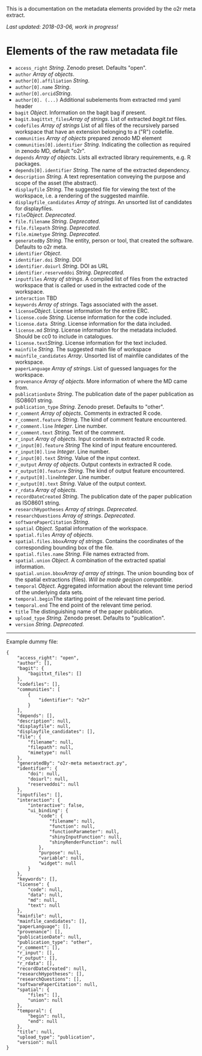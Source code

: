 This is a documentation on the metadata elements provided by the o2r meta extract.


_Last updated: 2018-03-06, work in progress!_ 

# Elements of the raw metadata file

- `access_right` _String_. Zenodo preset. Defaults "open".
- `author` _Array of objects_. 
- `author[0].affiliation` _String_.
- `author[0].name` _String_.
- `author[0].orcid`_String_.
- `author[0]. (...)` Additional subelements from extracted rmd yaml header
- `bagit` _Object_. Information on the bagit bag if present.
- `bagit.bagittxt_files`_Array of strings_. List of extracted _bagit.txt_ files.
- `codefiles` _Array of strings_ List of all files of the recursively parsed workspace that have an extension belonging to a ("R") codefile.
- `communities` _Array of objects_ prepared zenodo MD element
- `communities[0].identifier` _String_. Indicating the collection as required in zenodo MD, default "o2r".
- `depends` _Array of objects_. Lists all extracted library requirements, e.g. R packages.
- `depends[0].identifier` _String_. The name of the extracted dependency.
- `description` _String_. A text representation conveying the purpose and scope of the asset (the abstract).
- `displayfile` _String_. The suggested file for viewing the text of the workspace, i.e. a rendering of the suggested mainfile.
- `displayfile_candidates` _Array of strings_. An unsorted list of candidates for displayfiles.
- `file`_Object_. _Deprecated_.
- `file.filename` _String_. _Deprecated_.
- `file.filepath` _String_. _Deprecated_.
- `file.mimetype` _String_. _Deprecated_.
- `generatedBy` _String_. The entity, person or tool, that created the software. Defaults to o2r meta.
- `identifier` _Object_.
- `identifier.doi` _String_. DOI
- `identifier.doiurl` _String_. DOI as URL
- `identifier.reserveddoi` _String_. _Deprecated_.
- `inputfiles` _Array of strings_. A compiled list of files from the extracted workspace that is called or used in the extracted code of the workspace.
- `interaction` TBD
- `keywords` _Array of strings_. Tags associated with the asset.
- `license`_Object_.  License information for the entire ERC.
- `license.code` _String_. License information for the code included.
- `license.data `_String_. License information for the data included.
- `license.md` _String_. License information for the metadata included. Should be cc0 to include in catalogues.
- `license.text`_String_. License information for the text included.
- `mainfile` _String_. The suggested main file of workspace
- `mainfile_candidates` _Array_. Unsorted list of mainfile candidates of the workspace.
- `paperLanguage` _Array of strings_. List of guessed languages for the workspace.
- `provenance`  _Array of objects_. More information of where the MD came from.
- `publicationDate` _String_. The publication date of the paper publication as ISO8601 string.
- `publication_type` _String_. Zenodo preset. Defaults to "other".
- `r_comment` _Array of objects_. Comments in extracted R code.
- `r_comment.feature` _String_. The kind of comment feature encountered.
- `r_comment.line` _Integer_. Line number.
- `r_comment.text` _String_. Text of the comment.
- `r_input`  _Array of objects_. Input contexts in extracted R code.
- `r_input[0].feature` _String_ The kind of input feature encountered.
- `r_input[0].line` _Integer_. Line number.
- `r_input[0].text` _String_. Value of the input context.
- `r_output` _Array of objects_. Output contexts in extracted R code.
- `r_output[0].feature` _String_. The kind of output feature encountered.
- `r_output[0].line`_Integer_. Line number.
- `r_output[0].text` _String_. Value of the output context.
- `r_rdata` _Array of objects_.
- `recordDateCreated` _String_. The publication date of the paper publication as ISO8601 string.
- `researchHypotheses` _Array of strings_. _Deprecated_.
- `researchQuestions` _Array of strings_. _Deprecated_.
- `softwarePaperCitation` _String_.
- `spatial` _Object_. Spatial information of the workspace.
- `spatial.files` _Array of objects_.
- `spatial.files.bbox`_Array of strings_. Contains the coordinates of the corresponding bounding box of the file.
- `spatial.files.name` _String_. File names extracted from.
- `spatial.union` _Object_. A combination of the extracted spatial information.
- `spatial.union.bbox`_Array of array of strings_. The union bounding box of the spatial extractions (files). _Will be made geojson compatible_.
- `temporal` _Object_. Aggregated information about the relevant time period of the underlying data sets.
- `temporal.begin`The starting point of the relevant time period.
- `temporal.end` The end point of the relevant time period.
- `title` The distinguishing name of the paper publication.
- `upload_type` _String._ Zenodo preset. Defaults to "publication".
- `version` _String_. _Deprecated._



---

Example dummy file:

```
{
    "access_right": "open",
    "author": [],
    "bagit": {
        "bagittxt_files": []
    },
    "codefiles": [],
    "communities": [
        {
            "identifier": "o2r"
        }
    ],
    "depends": [],
    "description": null,
    "displayfile": null,
    "displayfile_candidates": [],
    "file": {
        "filename": null,
        "filepath": null,
        "mimetype": null
    },
    "generatedBy": "o2r-meta metaextract.py",
    "identifier": {
        "doi": null,
        "doiurl": null,
        "reserveddoi": null
    },
    "inputfiles": [],
    "interaction": {
        "interactive": false,
        "ui_binding": {
            "code": {
                "filename": null,
                "function": null,
                "functionParameter": null,
                "shinyInputFunction": null,
                "shinyRenderFunction": null
            },
            "purpose": null,
            "variable": null,
            "widget": null
        }
    },
    "keywords": [],
    "license": {
        "code": null,
        "data": null,
        "md": null,
        "text": null
    },
    "mainfile": null,
    "mainfile_candidates": [],
    "paperLanguage": [],
    "provenance": [],
    "publicationDate": null,
    "publication_type": "other",
    "r_comment": [],
    "r_input": [],
    "r_output": [],
    "r_rdata": [],
    "recordDateCreated": null,
    "researchHypotheses": [],
    "researchQuestions": [],
    "softwarePaperCitation": null,
    "spatial": {
        "files": [],
        "union": null
    },
    "temporal": {
        "begin": null,
        "end": null
    },
    "title": null,
    "upload_type": "publication",
    "version": null
}

```
